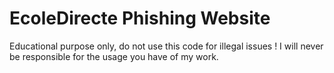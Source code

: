 # EcoleDirecte Phishing Website
Educational purpose only, do not use this code for illegal issues ! I will never be responsible for the usage you have of my work.
